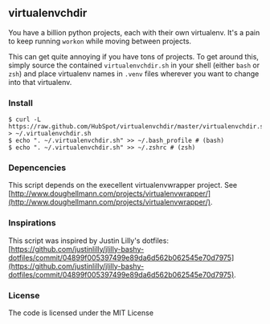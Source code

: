 ## virtualenvchdir

You have a billion python projects, each with their own virtualenv. It's a pain to keep running `workon` while moving between
projects.

This can get quite annoying if you have tons of projects. To get around this, simply source the contained `virtualenvchdir.sh`
in your shell (either `bash` or `zsh`) and place virtualenv names in `.venv` files wherever you want to change into that
virtualenv.

### Install

    $ curl -L https://raw.github.com/HubSpot/virtualenvchdir/master/virtualenvchdir.sh > ~/.virtualenvchdir.sh
    $ echo ". ~/.virtualenvchdir.sh" >> ~/.bash_profile # (bash)
    $ echo ". ~/.virtualenvchdir.sh" >> ~/.zshrc # (zsh)

### Depencencies

This script depends on the execellent virtualenvwrapper project. See [http://www.doughellmann.com/projects/virtualenvwrapper/](http://www.doughellmann.com/projects/virtualenvwrapper/).

### Inspirations

This script was inspired by Justin Lilly's dotfiles: [https://github.com/justinlilly/jlilly-bashy-dotfiles/commit/04899f005397499e89da6d562b062545e70d7975](https://github.com/justinlilly/jlilly-bashy-dotfiles/commit/04899f005397499e89da6d562b062545e70d7975).

### License

The code is licensed under the MIT License
